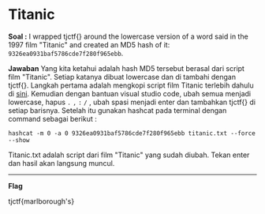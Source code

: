 

# Titanic
**Soal :**
I wrapped tjctf{} around the lowercase version of a word said in the 1997 film "Titanic" and created an MD5 hash of it: `9326ea0931baf5786cde7f280f965ebb`.

**Jawaban**
Yang kita ketahui adalah hash MD5 tersebut berasal dari script film "Titanic". Setiap katanya dibuat lowercase dan di tambahi dengan tjctf{}. 
Langkah pertama adalah mengkopi script film Titanic terlebih dahulu di [sini](http://sites.inka.de/humpty/titanic/script.html). Kemudian dengan bantuan visual studio code, ubah semua menjadi lowercase, hapus `.` `,` `:` `/` , ubah spasi menjadi enter dan tambahkan tjctf{} di setiap barisnya.
Setelah itu gunakan hashcat pada terminal dengan command sebagai berikut :

    hashcat -m 0 -a 0 9326ea0931baf5786cde7f280f965ebb titanic.txt --force --show

Titanic.txt adalah script dari film "Titanic" yang sudah diubah. Tekan enter dan hasil akan langsung muncul.
____________________________________
**Flag**

tjctf{marlborough's}
